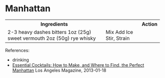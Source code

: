 # Manhattan

<table><tbody>
<tr><th>Ingredients<th><th>Action</th></tr>
<tr><td>
2-3 heavy dashes bitters 
1oz (25g) sweet vermouth 
2oz (50g) rye whisky
</td><td>
Mix
Add Ice
Stir, Strain
</td></tr>
</tbody>
</table>


References:
* drinking
* [Essential Cocktails: How to Make, and Where to Find, the Perfect Manhattan](http://www.lamag.com/liquidlablog/essential-cocktails-how-to-make-and-where-to-find-the-perfect-manhattan/) Los Angeles Magazine, 2013-01-18

